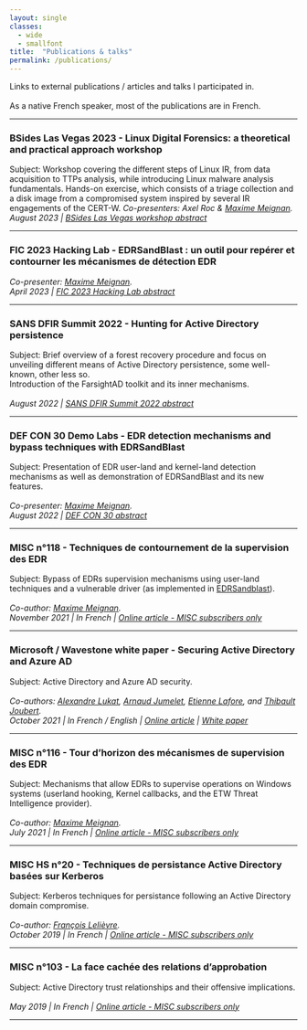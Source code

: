 ```yaml
---
layout: single
classes:
  - wide
  - smallfont
title:  "Publications & talks"
permalink: /publications/
---
```


Links to external publications / articles and talks I participated in. <br><br> As a native French speaker, most of the publications are in French.

--------------------------------------------------------------------------------

### BSides Las Vegas 2023 - Linux Digital Forensics: a theoretical and practical approach workshop
Subject: Workshop covering the different steps of Linux IR, from data acquisition to TTPs analysis, while introducing Linux malware analysis fundamentals. Hands-on exercise, which consists of a triage collection and a disk image from a compromised system inspired by several IR engagements of the CERT-W.
*Co-presenters: Axel Roc & [Maxime Meignan](https://twitter.com/th3m4ks).<br>*
*August 2023 | [BSides Las Vegas workshop abstract](https://bsideslv.org/talks#F3MC9G)*

--------------------------------------------------------------------------------

### FIC 2023 Hacking Lab - EDRSandBlast : un outil pour repérer et contourner les mécanismes de détection EDR
*Co-presenter: [Maxime Meignan](https://twitter.com/th3m4ks).<br>*
*April 2023 | [FIC 2023 Hacking Lab abstract](https://fic.app.swapcard.com/widget/event/fic-2023/planning/UGxhbm5pbmdfMTE5MzAwMg==)*

--------------------------------------------------------------------------------

### SANS DFIR Summit 2022 - Hunting for Active Directory persistence
Subject: Brief overview of a forest recovery procedure and focus on unveiling
different means of Active Directory persistence, some well-known, other less
so. <br> Introduction of the FarsightAD toolkit and its inner
mechanisms. <br><br>
*August 2022 | [SANS DFIR Summit 2022 abstract](https://www.sans.org/cyber-security-training-events/digital-forensics-summit-2022/)*

--------------------------------------------------------------------------------

### DEF CON 30 Demo Labs - EDR detection mechanisms and bypass techniques with EDRSandBlast
Subject: Presentation of EDR user-land and kernel-land detection mechanisms as well as demonstration of EDRSandBlast and its new features.<br><br>
*Co-presenter: [Maxime Meignan](https://twitter.com/th3m4ks).<br>*
*August 2022 | [DEF CON 30 abstract](https://forum.defcon.org/node/242108)*

--------------------------------------------------------------------------------

### MISC n°118 - Techniques de contournement de la supervision des EDR
Subject: Bypass of EDRs supervision mechanisms using user-land techniques and a vulnerable driver (as implemented in [EDRSandblast](/projects/#edrsandblast)).<br><br>
*Co-author: [Maxime Meignan](https://twitter.com/th3m4ks).<br>*
*November 2021 | In French | [Online article - MISC subscribers only](https://connect.ed-diamond.com/misc/misc-118/techniques-de-contournement-de-la-supervision-des-edr)*

--------------------------------------------------------------------------------

### Microsoft / Wavestone white paper - Securing Active Directory and Azure AD
Subject: Active Directory and Azure AD security.<br><br>
*Co-authors: [Alexandre Lukat](https://fr.linkedin.com/in/alexandrelukat), [Arnaud Jumelet](https://fr.linkedin.com/in/arnaudjumelet), [Etienne Lafore](https://fr.linkedin.com/in/etienne-lafore-4ba67940), and [Thibault Joubert](https://fr.linkedin.com/in/thijoubert).<br>*
*October 2021 | In French / English | [Online article](https://www.wavestone.com/en/insight/securing-active-directory-azure-a-microsoft-wavestone/) | [White paper](https://www.wavestone.com/app/uploads/2021/10/AD-Security-publications-V1EN_1.0-opti.pdf)*

--------------------------------------------------------------------------------

### MISC n°116 - Tour d’horizon des mécanismes de supervision des EDR
Subject: Mechanisms that allow EDRs to supervise operations on Windows systems (userland hooking, Kernel callbacks, and the ETW Threat Intelligence provider).<br><br>
*Co-author: [Maxime Meignan](https://twitter.com/th3m4ks).<br>*
*July 2021 | In French | [Online article - MISC subscribers only](https://connect.ed-diamond.com/MISC/misc-116/tour-d-horizon-des-mecanismes-de-supervision-des-edr)*

--------------------------------------------------------------------------------

### MISC HS n°20 - Techniques de persistance Active Directory basées sur Kerberos
Subject: Kerberos techniques for persistance following an Active Directory domain compromise.<br><br>
*Co-author: [François Lelièvre](https://www.linkedin.com/in/francois-lelievre-/).<br>*
*October 2019 | In French | [Online article - MISC subscribers only](https://connect.ed-diamond.com/MISC/mischs-020/techniques-de-persistance-active-directory-basees-sur-kerberos)*

--------------------------------------------------------------------------------

### MISC n°103 - La face cachée des relations d’approbation
Subject: Active Directory trust relationships and their offensive implications.<br><br>
*May 2019 | In French | [Online article - MISC subscribers only](https://connect.ed-diamond.com/MISC/misc-103/la-face-cachee-des-relations-d-approbation)*

--------------------------------------------------------------------------------
